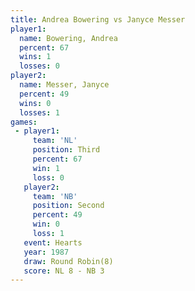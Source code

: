 ```yaml
---
title: Andrea Bowering vs Janyce Messer
player1:                
  name: Bowering, Andrea
  percent: 67           
  wins: 1               
  losses: 0             
player2:                
  name: Messer, Janyce  
  percent: 49           
  wins: 0               
  losses: 1             
games:
 - player1:         
     team: 'NL'     
     position: Third
     percent: 67    
     win: 1         
     loss: 0        
   player2:          
     team: 'NB'      
     position: Second
     percent: 49     
     win: 0          
     loss: 1         
   event: Hearts       
   year: 1987          
   draw: Round Robin(8)
   score: NL 8 - NB 3  
---
```

